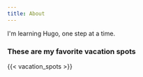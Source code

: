 ```yaml
---
title: About
---
```

I'm learning Hugo, one step at a time.

### These are my favorite vacation spots

{{< vacation_spots >}}
